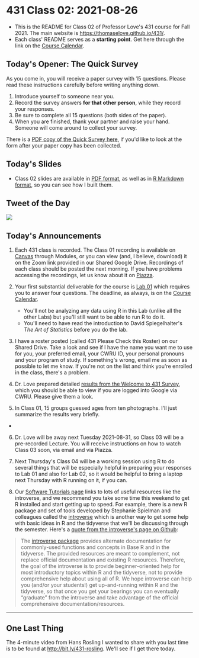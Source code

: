 # 431 Class 02: 2021-08-26

- This is the README for Class 02 of Professor Love's 431 course for Fall 2021. The main website is https://thomaselove.github.io/431/.
- Each class' README serves as a **starting point**. Get here through the link on the [Course Calendar](https://thomaselove.github.io/431/calendar.html).

## Today's Opener: The Quick Survey

As you come in, you will receive a paper survey with 15 questions. Please read these instructions carefully before writing anything down.

1. Introduce yourself to someone near you.
2. Record the survey answers **for that other person**, while they record your responses.
3. Be sure to complete all 15 questions (both sides of the paper).
4. When you are finished, thank your partner and raise your hand. Someone will come around to collect your survey.

There is a [PDF copy of the Quick Survey here](https://github.com/THOMASELOVE/431-2021/blob/main/classes/class02/431_quick_survey_2021-08-26.pdf), if you'd like to look at the form after your paper copy has been collected.

## Today's Slides

- Class 02 slides are available in [PDF format](https://github.com/THOMASELOVE/431-2021/blob/main/classes/class02/431-class02-slides.pdf), as well as in [R Markdown format](https://github.com/THOMASELOVE/431-2021/blob/main/classes/class02/431-class02-slides.Rmd), so you can see how I built them.

## Tweet of the Day

![](https://github.com/THOMASELOVE/431-2021/blob/main/classes/class02/images/victor_2021-08-24.PNG)

## Today's Announcements

1. Each 431 class is recorded. The Class 01 recording is available on [Canvas](https://canvas.case.edu/) through Modules, or you can view (and, I believe, download) it on the Zoom link provided in our Shared Google Drive. Recordings of each class should be posted the next morning. If you have problems accessing the recordings, let us know about it on [Piazza](https://thomaselove.github.io/431/).

2. Your first substantial deliverable for the course is [Lab 01](https://github.com/THOMASELOVE/431-2021/blob/main/labs/lab01/lab01.md) which requires you to answer four questions. The deadline, as always, is on the [Course Calendar](https://thomaselove.github.io/431/calendar.html).
    - You'll not be analyzing any data using R in this Lab (unlike all the other Labs) but you'll still want to be able to run R to do it.
    - You'll need to have read the introduction to David Spiegelhalter's *The Art of Statistics* before you do the lab. 

3. I have a roster posted (called 431 Please Check this Roster) on our Shared Drive. Take a look and see if I have the name you want me to use for you, your preferred email, your CWRU ID, your personal pronouns and your program of study. If something's wrong, email me as soon as possible to let me know. If you're not on the list and think you're enrolled in the class, there's a problem.

4. Dr. Love prepared detailed [results from the Welcome to 431 Survey](https://bit.ly/welcome-to-431-results), which you should be able to view if you are logged into Google via CWRU. Please give them a look.

5. In Class 01, 15 groups guessed ages from ten photographs. I'll just summarize the results very briefly.

- 


6. Dr. Love will be away next Tuesday 2021-08-31, so Class 03 will be a pre-recorded Lecture. You will receive instructions on how to watch Class 03 soon, via email and via Piazza. 

7. Next Thursday's Class 04 will be a working session using R to do several things that will be especially helpful in preparing your responses to Lab 01 and also for Lab 02, so it would be helpful to bring a laptop next Thursday with R running on it, if you can.

8. Our [Software Tutorials page](https://github.com/THOMASELOVE/431-2021/blob/main/software/README.md) links to lots of useful resources like the introverse, and we recommend you take some time this weekend to get R installed and start getting up to speed. For example, there is a new R package and set of tools developed by Stephanie Spielman and colleagues called the [introverse](https://spielmanlab.github.io/introverse/articles/introverse_online.html) which is another way to get some help with basic ideas in R and the tidyverse that we'll be discussing through the semester. Here's a [quote from the introverse's page on Github](https://spielmanlab.github.io/introverse/index.html):

> The [introverse package](https://spielmanlab.github.io/introverse/index.html) provides alternate documentation for commonly-used functions and concepts in Base R and in the tidyverse. The provided resources are meant to complement, not replace official documentation and existing R resources. Therefore, the goal of the introverse is to provide beginner-oriented help for most introductory topics within R and the tidyverse, not to provide comprehensive help about using all of R. We hope introverse can help you (and/or your students!) get up-and-running within R and the tidyverse, so that once you get your bearings you can eventually “graduate” from the introverse and take advantage of the official comprehensive documentation/resources.
 
-----------------

## One Last Thing

The 4-minute video from Hans Rosling I wanted to share with you last time is to be found at http://bit.ly/431-rosling. We'll see if I get there today.

